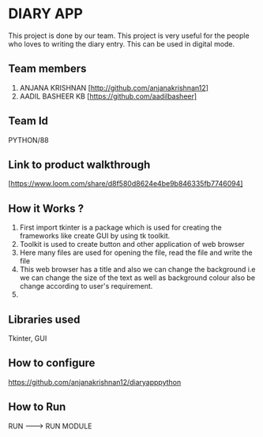 
# DIARY APP
This project is done by our team. This project is very useful for the people who loves to writing the diary entry. This can be used in digital mode. 
## Team members
1. ANJANA KRISHNAN [http://github.com/anjanakrishnan12]
2. AADIL BASHEER KB [https://github.com/aadilbasheer]
## Team Id
PYTHON/88
## Link to product walkthrough
[https://www.loom.com/share/d8f580d8624e4be9b846335fb7746094]
## How it Works ?
1. First import tkinter is a package which is used for creating the frameworks like create GUI by using tk toolkit.
2. Toolkit is used to create button and other application of web browser
3. Here many files are used for opening the file, read the file and write the file
4. This web browser has a title and also we can change the background i.e we can change the size of the text as well as background colour also be change according to user's requirement.
5. 
## Libraries used

Tkinter, GUI
## How to configure
https://github.com/anjanakrishnan12/diaryapppython


## How to Run
RUN ---> RUN MODULE

